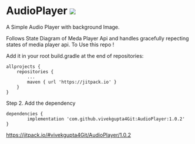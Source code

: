 # AudioPlayer [![](https://jitpack.io/v/vivekgupta4Git/AudioPlayer.svg)](https://jitpack.io/#vivekgupta4Git/AudioPlayer)



A Simple Audio Player with background Image. 

Follows State Diagram of Meda Player Api and handles gracefully repecting states of media player api. 
To Use this repo !

<p> Add it in your root build.gradle at the end of repositories:

	allprojects {
		repositories {
			...
			maven { url 'https://jitpack.io' }
		}
	}
Step 2. Add the dependency

	dependencies {
	        implementation 'com.github.vivekgupta4Git:AudioPlayer:1.0.2'
	}
  
https://jitpack.io/#vivekgupta4Git/AudioPlayer/1.0.2
